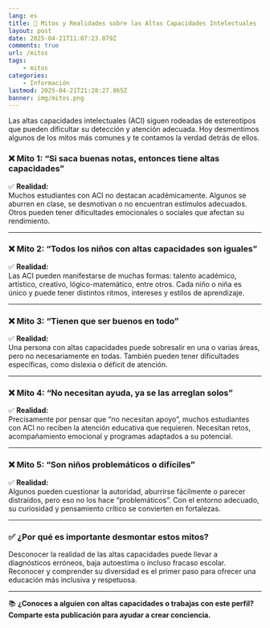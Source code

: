 ```yaml
---
lang: es
title: 🧠 Mitos y Realidades sobre las Altas Capacidades Intelectuales
layout: post
date: 2025-04-21T11:07:23.079Z
comments: true
url: /mitos
tags:
    - mitos
categories:
    - Información
lastmod: 2025-04-21T21:28:27.865Z
banner: img/mitos.png
---
```



Las altas capacidades intelectuales (ACI) siguen rodeadas de estereotipos que pueden dificultar su detección y atención adecuada. Hoy desmentimos algunos de los mitos más comunes y te contamos la verdad detrás de ellos.

### ❌ Mito 1: “Si saca buenas notas, entonces tiene altas capacidades”

✅ **Realidad:**  
Muchos estudiantes con ACI no destacan académicamente. Algunos se aburren en clase, se desmotivan o no encuentran estímulos adecuados. Otros pueden tener dificultades emocionales o sociales que afectan su rendimiento.

---

### ❌ Mito 2: “Todos los niños con altas capacidades son iguales”

✅ **Realidad:**  
Las ACI pueden manifestarse de muchas formas: talento académico, artístico, creativo, lógico-matemático, entre otros. Cada niño o niña es único y puede tener distintos ritmos, intereses y estilos de aprendizaje.

---

### ❌ Mito 3: “Tienen que ser buenos en todo”

✅ **Realidad:**  
Una persona con altas capacidades puede sobresalir en una o varias áreas, pero no necesariamente en todas. También pueden tener dificultades específicas, como dislexia o déficit de atención.

---

### ❌ Mito 4: “No necesitan ayuda, ya se las arreglan solos”

✅ **Realidad:**  
Precisamente por pensar que “no necesitan apoyo”, muchos estudiantes con ACI no reciben la atención educativa que requieren. Necesitan retos, acompañamiento emocional y programas adaptados a su potencial.

---

### ❌ Mito 5: “Son niños problemáticos o difíciles”

✅ **Realidad:**  
Algunos pueden cuestionar la autoridad, aburrirse fácilmente o parecer distraídos, pero eso no los hace “problemáticos”. Con el entorno adecuado, su curiosidad y pensamiento crítico se convierten en fortalezas.

---

### ✅ ¿Por qué es importante desmontar estos mitos?

Desconocer la realidad de las altas capacidades puede llevar a diagnósticos erróneos, baja autoestima o incluso fracaso escolar. Reconocer y comprender su diversidad es el primer paso para ofrecer una educación más inclusiva y respetuosa.

---

📚 **¿Conoces a alguien con altas capacidades o trabajas con este perfil? Comparte esta publicación para ayudar a crear conciencia.**

